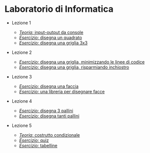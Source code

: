 # Laboratorio di Informatica

* Lezione 1
  * [*Teoria:* input-output da console](https://github.com/bitbart/labinf/tree/main/basics/input-output)
  * [*Esercizio:* disegna un quadrato](https://github.com/bitbart/labinf/tree/main/1.1)
  * [*Esercizio:* disegna una griglia 3x3](https://github.com/bitbart/labinf/tree/main/1.2)

* Lezione 2
  * [*Esercizio:* disegna una griglia, minimizzando le linee di codice](https://github.com/bitbart/labinf/tree/main/2.1)
  * [*Esercizio:* disegna una griglia, risparmiando inchiostro](https://github.com/bitbart/labinf/tree/main/2.2)

* Lezione 3
  * [*Esercizio:* disegna una faccia](https://github.com/bitbart/labinf/tree/main/3.1)
  * [*Esercizio:* una libreria per disegnare facce](https://github.com/bitbart/labinf/tree/main/3.2)

* Lezione 4
  * [*Esercizio:* disegna 3 pallini](https://github.com/bitbart/labinf/tree/main/4.1)
  * [*Esercizio:* disegna tanti pallini](https://github.com/bitbart/labinf/tree/main/4.2)

* Lezione 5
  * [*Teoria*: costrutto condizionale](https://github.com/bitbart/labinf/tree/main/if-then-else)
  * [*Esercizio:* quiz](https://github.com/bitbart/labinf/tree/main/5.1)
  * [*Esercizio:* tabelline](https://github.com/bitbart/labinf/tree/main/5.2)
